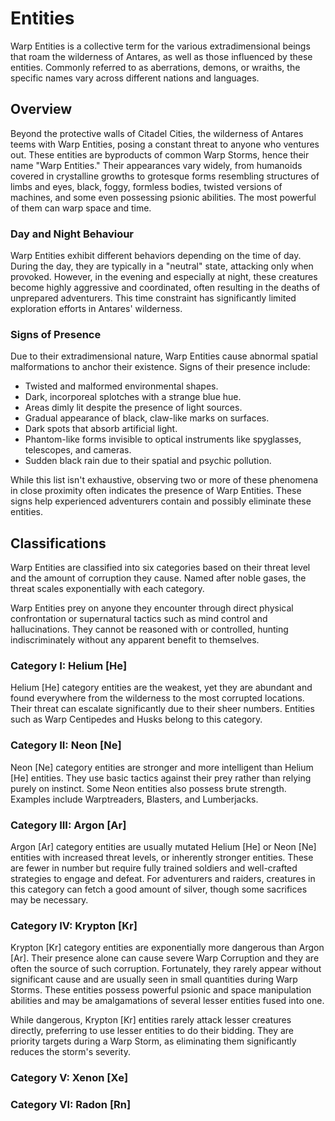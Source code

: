 # Entities

Warp Entities is a collective term for the various extradimensional beings that roam the wilderness of Antares, as well as those influenced by these entities. Commonly referred to as aberrations, demons, or wraiths, the specific names vary across different nations and languages.

## Overview

Beyond the protective walls of Citadel Cities, the wilderness of Antares teems with Warp Entities, posing a constant threat to anyone who ventures out. These entities are byproducts of common Warp Storms, hence their name "Warp Entities." Their appearances vary widely, from humanoids covered in crystalline growths to grotesque forms resembling structures of limbs and eyes, black, foggy, formless bodies, twisted versions of machines, and some even possessing psionic abilities. The most powerful of them can warp space and time.

### Day and Night Behaviour

Warp Entities exhibit different behaviors depending on the time of day. During the day, they are typically in a "neutral" state, attacking only when provoked. However, in the evening and especially at night, these creatures become highly aggressive and coordinated, often resulting in the deaths of unprepared adventurers. This time constraint has significantly limited exploration efforts in Antares' wilderness.

### Signs of Presence

Due to their extradimensional nature, Warp Entities cause abnormal spatial malformations to anchor their existence. Signs of their presence include:

- Twisted and malformed environmental shapes.
- Dark, incorporeal splotches with a strange blue hue.
- Areas dimly lit despite the presence of light sources.
- Gradual appearance of black, claw-like marks on surfaces.
- Dark spots that absorb artificial light.
- Phantom-like forms invisible to optical instruments like spyglasses, telescopes, and cameras.
- Sudden black rain due to their spatial and psychic pollution.

While this list isn't exhaustive, observing two or more of these phenomena in close proximity often indicates the presence of Warp Entities. These signs help experienced adventurers contain and possibly eliminate these entities.

## Classifications

Warp Entities are classified into six categories based on their threat level and the amount of corruption they cause. Named after noble gases, the threat scales exponentially with each category.

Warp Entities prey on anyone they encounter through direct physical confrontation or supernatural tactics such as mind control and hallucinations. They cannot be reasoned with or controlled, hunting indiscriminately without any apparent benefit to themselves.

### Category I: Helium [He]

Helium [He] category entities are the weakest, yet they are abundant and found everywhere from the wilderness to the most corrupted locations. Their threat can escalate significantly due to their sheer numbers. Entities such as Warp Centipedes and Husks belong to this category.

### Category II: Neon [Ne]

Neon [Ne] category entities are stronger and more intelligent than Helium [He] entities. They use basic tactics against their prey rather than relying purely on instinct. Some Neon entities also possess brute strength. Examples include Warptreaders, Blasters, and Lumberjacks.

### Category III: Argon [Ar]

Argon [Ar] category entities are usually mutated Helium [He] or Neon [Ne] entities with increased threat levels, or inherently stronger entities. These are fewer in number but require fully trained soldiers and well-crafted strategies to engage and defeat. For adventurers and raiders, creatures in this category can fetch a good amount of silver, though some sacrifices may be necessary. 

### Category IV: Krypton [Kr]

Krypton [Kr] category entities are exponentially more dangerous than Argon [Ar]. Their presence alone can cause severe Warp Corruption and they are often the source of such corruption. Fortunately, they rarely appear without significant cause and are usually seen in small quantities during Warp Storms. These entities possess powerful psionic and space manipulation abilities and may be amalgamations of several lesser entities fused into one.

While dangerous, Krypton [Kr] entities rarely attack lesser creatures directly, preferring to use lesser entities to do their bidding. They are priority targets during a Warp Storm, as eliminating them significantly reduces the storm's severity.

### Category V: Xenon [Xe]

### Category VI: Radon [Rn]
